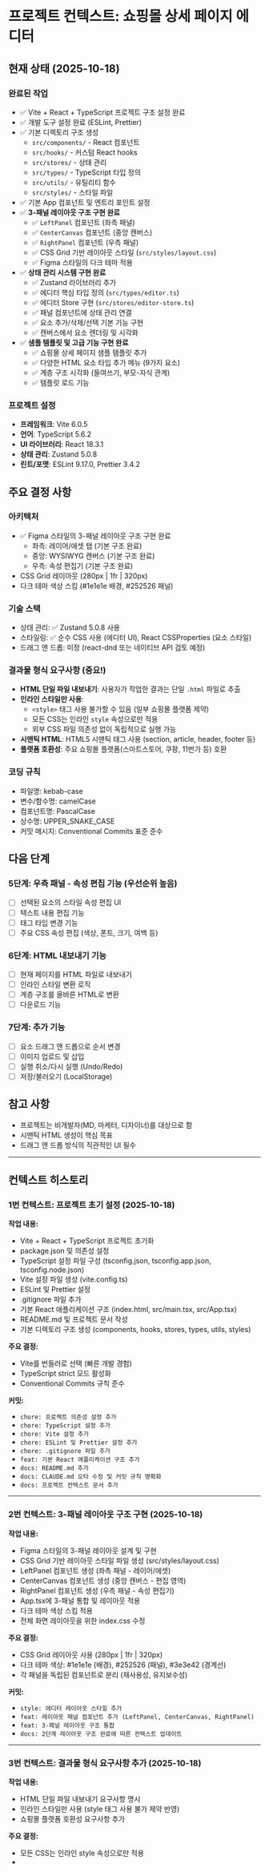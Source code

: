 # 프로젝트 컨텍스트: 쇼핑몰 상세 페이지 에디터

## 현재 상태 (2025-10-18)

### 완료된 작업
- ✅ Vite + React + TypeScript 프로젝트 구조 설정 완료
- ✅ 개발 도구 설정 완료 (ESLint, Prettier)
- ✅ 기본 디렉토리 구조 생성
  - `src/components/` - React 컴포넌트
  - `src/hooks/` - 커스텀 React hooks
  - `src/stores/` - 상태 관리
  - `src/types/` - TypeScript 타입 정의
  - `src/utils/` - 유틸리티 함수
  - `src/styles/` - 스타일 파일
- ✅ 기본 App 컴포넌트 및 엔트리 포인트 설정
- ✅ **3-패널 레이아웃 구조 구현 완료**
  - ✅ `LeftPanel` 컴포넌트 (좌측 패널)
  - ✅ `CenterCanvas` 컴포넌트 (중앙 캔버스)
  - ✅ `RightPanel` 컴포넌트 (우측 패널)
  - ✅ CSS Grid 기반 레이아웃 스타일 (`src/styles/layout.css`)
  - ✅ Figma 스타일의 다크 테마 적용
- ✅ **상태 관리 시스템 구현 완료**
  - ✅ Zustand 라이브러리 추가
  - ✅ 에디터 핵심 타입 정의 (`src/types/editor.ts`)
  - ✅ 에디터 Store 구현 (`src/stores/editor-store.ts`)
  - ✅ 패널 컴포넌트에 상태 관리 연결
  - ✅ 요소 추가/삭제/선택 기본 기능 구현
  - ✅ 캔버스에서 요소 렌더링 및 시각화
- ✅ **샘플 템플릿 및 고급 기능 구현 완료**
  - ✅ 쇼핑몰 상세 페이지 샘플 템플릿 추가
  - ✅ 다양한 HTML 요소 타입 추가 메뉴 (9가지 요소)
  - ✅ 계층 구조 시각화 (들여쓰기, 부모-자식 관계)
  - ✅ 템플릿 로드 기능

### 프로젝트 설정
- **프레임워크**: Vite 6.0.5
- **언어**: TypeScript 5.6.2
- **UI 라이브러리**: React 18.3.1
- **상태 관리**: Zustand 5.0.8
- **린트/포맷**: ESLint 9.17.0, Prettier 3.4.2

## 주요 결정 사항

### 아키텍처
- ✅ Figma 스타일의 3-패널 레이아웃 구조 구현 완료
  - 좌측: 레이어/에셋 탭 (기본 구조 완료)
  - 중앙: WYSIWYG 캔버스 (기본 구조 완료)
  - 우측: 속성 편집기 (기본 구조 완료)
- CSS Grid 레이아웃 (280px | 1fr | 320px)
- 다크 테마 색상 스킴 (#1e1e1e 배경, #252526 패널)

### 기술 스택
- 상태 관리: ✅ Zustand 5.0.8 사용
- 스타일링: ✅ 순수 CSS 사용 (에디터 UI), React CSSProperties (요소 스타일)
- 드래그 앤 드롭: 미정 (react-dnd 또는 네이티브 API 검토 예정)

### 결과물 형식 요구사항 (중요!)
- **HTML 단일 파일 내보내기**: 사용자가 작업한 결과는 단일 `.html` 파일로 추출
- **인라인 스타일만 사용**:
  - `<style>` 태그 사용 불가할 수 있음 (일부 쇼핑몰 플랫폼 제약)
  - 모든 CSS는 인라인 `style` 속성으로만 적용
  - 외부 CSS 파일 의존성 없이 독립적으로 실행 가능
- **시맨틱 HTML**: HTML5 시맨틱 태그 사용 (section, article, header, footer 등)
- **플랫폼 호환성**: 주요 쇼핑몰 플랫폼(스마트스토어, 쿠팡, 11번가 등) 호환

### 코딩 규칙
- 파일명: kebab-case
- 변수/함수명: camelCase
- 컴포넌트명: PascalCase
- 상수명: UPPER_SNAKE_CASE
- 커밋 메시지: Conventional Commits 표준 준수

## 다음 단계

### 5단계: 우측 패널 - 속성 편집 기능 (우선순위 높음)
- [ ] 선택된 요소의 스타일 속성 편집 UI
- [ ] 텍스트 내용 편집 기능
- [ ] 태그 타입 변경 기능
- [ ] 주요 CSS 속성 편집 (색상, 폰트, 크기, 여백 등)

### 6단계: HTML 내보내기 기능
- [ ] 현재 페이지를 HTML 파일로 내보내기
- [ ] 인라인 스타일 변환 로직
- [ ] 계층 구조를 올바른 HTML로 변환
- [ ] 다운로드 기능

### 7단계: 추가 기능
- [ ] 요소 드래그 앤 드롭으로 순서 변경
- [ ] 이미지 업로드 및 삽입
- [ ] 실행 취소/다시 실행 (Undo/Redo)
- [ ] 저장/불러오기 (LocalStorage)

## 참고 사항
- 프로젝트는 비개발자(MD, 마케터, 디자이너)를 대상으로 함
- 시맨틱 HTML 생성이 핵심 목표
- 드래그 앤 드롭 방식의 직관적인 UI 필수

---

## 컨텍스트 히스토리

### 1번 컨텍스트: 프로젝트 초기 설정 (2025-10-18)

**작업 내용:**
- Vite + React + TypeScript 프로젝트 초기화
- package.json 및 의존성 설정
- TypeScript 설정 파일 구성 (tsconfig.json, tsconfig.app.json, tsconfig.node.json)
- Vite 설정 파일 생성 (vite.config.ts)
- ESLint 및 Prettier 설정
- .gitignore 파일 추가
- 기본 React 애플리케이션 구조 (index.html, src/main.tsx, src/App.tsx)
- README.md 및 프로젝트 문서 작성
- 기본 디렉토리 구조 생성 (components, hooks, stores, types, utils, styles)

**주요 결정:**
- Vite를 번들러로 선택 (빠른 개발 경험)
- TypeScript strict 모드 활성화
- Conventional Commits 규칙 준수

**커밋:**
- `chore: 프로젝트 의존성 설정 추가`
- `chore: TypeScript 설정 추가`
- `chore: Vite 설정 추가`
- `chore: ESLint 및 Prettier 설정 추가`
- `chore: .gitignore 파일 추가`
- `feat: 기본 React 애플리케이션 구조 추가`
- `docs: README.md 추가`
- `docs: CLAUDE.md 오타 수정 및 커밋 규칙 명확화`
- `docs: 프로젝트 컨텍스트 문서 추가`

---

### 2번 컨텍스트: 3-패널 레이아웃 구조 구현 (2025-10-18)

**작업 내용:**
- Figma 스타일의 3-패널 레이아웃 설계 및 구현
- CSS Grid 기반 레이아웃 스타일 파일 생성 (src/styles/layout.css)
- LeftPanel 컴포넌트 생성 (좌측 패널 - 레이어/에셋)
- CenterCanvas 컴포넌트 생성 (중앙 캔버스 - 편집 영역)
- RightPanel 컴포넌트 생성 (우측 패널 - 속성 편집기)
- App.tsx에 3-패널 통합 및 레이아웃 적용
- 다크 테마 색상 스킴 적용
- 전체 화면 레이아웃을 위한 index.css 수정

**주요 결정:**
- CSS Grid 레이아웃 사용 (280px | 1fr | 320px)
- 다크 테마 색상: #1e1e1e (배경), #252526 (패널), #3e3e42 (경계선)
- 각 패널을 독립된 컴포넌트로 분리 (재사용성, 유지보수성)

**커밋:**
- `style: 에디터 레이아웃 스타일 추가`
- `feat: 레이아웃 패널 컴포넌트 추가 (LeftPanel, CenterCanvas, RightPanel)`
- `feat: 3-패널 레이아웃 구조 통합`
- `docs: 2단계 레이아웃 구조 완료에 따른 컨텍스트 업데이트`

---

### 3번 컨텍스트: 결과물 형식 요구사항 추가 (2025-10-18)

**작업 내용:**
- HTML 단일 파일 내보내기 요구사항 명시
- 인라인 스타일만 사용 (style 태그 사용 불가 제약 반영)
- 쇼핑몰 플랫폼 호환성 요구사항 추가

**주요 결정:**
- 모든 CSS는 인라인 style 속성으로만 적용
- <style> 태그 사용 금지 (일부 쇼핑몰 플랫폼 제약)
- 시맨틱 HTML5 태그 사용 원칙
- 주요 쇼핑몰 플랫폼(스마트스토어, 쿠팡, 11번가) 호환성 고려

**다음 작업 방향:**
- 내보내기 기능 구현 시 인라인 스타일 변환 로직 필수
- 에디터에서는 일반 CSS 사용, 내보내기 시 인라인으로 변환하는 전략 검토

---

### 4번 컨텍스트: Zustand 상태 관리 시스템 구현 (2025-10-18)

**작업 내용:**
- Zustand 5.0.8 라이브러리 설치
- 에디터 핵심 타입 정의 파일 생성 (`src/types/editor.ts`)
  - HTMLElementType: 지원하는 HTML 태그 타입 정의
  - ElementStyle: React CSSProperties 타입 사용 (타입 안정성)
  - HTMLElement: 에디터에서 사용하는 요소 구조
  - Asset: 이미지/아이콘 리소스 타입
  - CanvasState: 캔버스 줌/팬 상태
  - EditorHistory: 실행 취소/다시 실행 히스토리 (TODO)
- Zustand 기반 에디터 Store 구현 (`src/stores/editor-store.ts`)
  - 요소 관리: addElement, updateElement, deleteElement, selectElement
  - 에셋 관리: addAsset, deleteAsset
  - 캔버스 관리: setZoom, setPan, resetCanvas
  - 히스토리: undo, redo (미구현)
- 패널 컴포넌트에 상태 관리 연결
  - LeftPanel: 요소 목록 표시, 추가/삭제 버튼, 선택 기능
  - CenterCanvas: 요소 렌더링, 선택 시 하이라이트
  - RightPanel: 선택된 요소 속성 표시

**주요 결정:**
- Zustand 선택 이유: 간단한 API, 보일러플레이트 최소화, TypeScript 지원 우수
- ElementStyle을 React.CSSProperties로 정의하여 타입 안정성 확보
- 요소 삭제 시 자식 요소도 재귀적으로 삭제하는 로직 구현
- 캔버스 줌 범위 제한 (0.1 ~ 3.0)

**구현된 기능:**
- 섹션 요소 추가 버튼 (테스트용)
- 요소 클릭으로 선택
- 선택된 요소 파란색 아웃라인으로 시각화
- 요소 삭제 버튼
- 선택된 요소 정보 우측 패널에 표시

**커밋:**
- `chore: Zustand 상태 관리 라이브러리 추가`
- `feat: 에디터 핵심 타입 정의 추가`
- `feat: Zustand 기반 에디터 상태 관리 Store 구현`
- `feat: 패널 컴포넌트에 상태 관리 연결 및 기본 기능 구현`

**다음 작업 방향:**
- 다양한 HTML 요소 타입 추가 버튼 구현
- 계층 구조 (부모-자식 관계) 시각화
- 우측 패널에서 스타일 속성 편집 기능
- HTML 내보내기 기능

---

### 5번 컨텍스트: 샘플 템플릿 및 레이어 고도화 구현 (2025-10-18)

**작업 내용:**
- 쇼핑몰 상세 페이지 샘플 템플릿 생성 (`src/utils/sample-templates.ts`)
  - Header, Section, Footer 구조의 완전한 샘플 페이지
  - 14개의 요소로 구성된 실제 쇼핑몰 페이지 형태
  - 부모-자식 관계가 설정된 계층 구조
- Store에 템플릿 로드 기능 추가 (`loadTemplate`)
- LeftPanel 대폭 개선
  - 샘플 템플릿 불러오기 버튼 (초록색, 상단 배치)
  - 다양한 HTML 요소 추가 드롭다운 메뉴 (9가지 요소 지원)
  - 계층 구조 시각화 (들여쓰기로 depth 표현)
  - 자식 요소 표시 (▾ 아이콘)
- CenterCanvas 개선
  - 부모-자식 관계 올바른 렌더링
  - elements 배열에서 parentId로 자식 필터링
  - 빈 요소와 텍스트 요소 구분 처리

**지원하는 요소 타입:**
- 레이아웃: section, header, footer, div
- 헤딩: h1, h2, h3
- 텍스트: p
- 인터랙션: button

**주요 결정:**
- 샘플 템플릿으로 사용자에게 즉시 시작 가능한 경험 제공
- 요소 추가 시 기본 스타일 사전 정의 (사용자 편의성)
- 계층 구조는 들여쓰기로 시각화 (Figma 스타일)
- 드롭다운 메뉴로 많은 요소 타입 효율적 관리

**구현된 기능:**
- "📄 샘플 템플릿 불러오기" 버튼 (확인 다이얼로그 포함)
- "+ 요소 추가" 드롭다운 메뉴 (hover 효과)
- 계층 구조 트리 뷰 (들여쓰기 16px 단위)
- 자식 요소 자동 렌더링

**커밋:**
- `feat: 쇼핑몰 상세 페이지 샘플 템플릿 추가`
- `feat: Store에 템플릿 로드 기능 추가`
- `feat: 다양한 HTML 요소 추가 메뉴, 계층 구조 시각화, 샘플 템플릿 로드 기능 구현`

**다음 작업 방향:**
- 우측 패널에서 스타일 속성 편집 UI 구현
- 텍스트 내용 편집 기능
- HTML 내보내기 기능 (인라인 스타일 변환)
